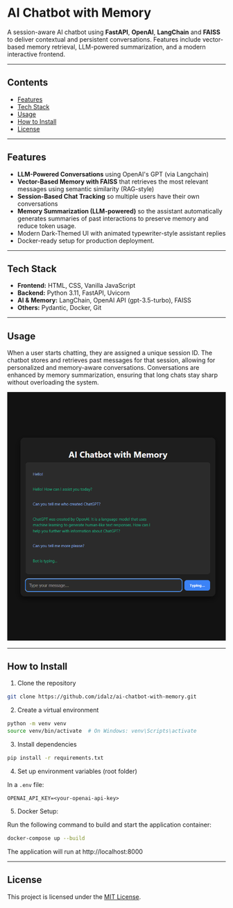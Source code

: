 # AI Chatbot with Memory

A session-aware AI chatbot using **FastAPI**, **OpenAI**, **LangChain** and **FAISS** to deliver contextual and persistent conversations. Features include vector-based memory retrieval, LLM-powered summarization, and a modern interactive frontend.  
 
---
## Contents

- [Features](#features)
- [Tech Stack](#tech-stack)
- [Usage](#usage)
- [How to Install](#how-to-install)
- [License](#license)

---
## Features

- **LLM-Powered Conversations** using OpenAI's GPT (via Langchain)  
- **Vector-Based Memory with FAISS** that retrieves the most relevant messages using semantic similarity (RAG-style)
- **Session-Based Chat Tracking** so multiple users have their own conversations
- **Memory Summarization (LLM-powered)** so the assistant automatically generates summaries of past interactions to preserve memory and reduce token usage.
- Modern Dark-Themed UI with animated typewriter-style assistant replies
- Docker-ready setup for production deployment.

---
## Tech Stack


- **Frontend:** HTML, CSS, Vanilla JavaScript
- **Backend:** Python 3.11, FastAPI, Uvicorn
- **AI & Memory:** LangChain, OpenAI API (gpt-3.5-turbo), FAISS 
- **Others:** Pydantic, Docker, Git

---
## Usage

When a user starts chatting, they are assigned a unique session ID.
The chatbot stores and retrieves past messages for that session, allowing for personalized and memory-aware conversations.
Conversations are enhanced by memory summarization, ensuring that long chats stay sharp without overloading the system.

![chat](app_screenshots/chat.png)

---
## How to Install 

1. Clone the repository

```bash
git clone https://github.com/idalz/ai-chatbot-with-memory.git
```

2. Create a virtual environment

```bash
python -m venv venv
source venv/bin/activate  # On Windows: venv\Scripts\activate
```

3. Install dependencies  

```bash
pip install -r requirements.txt
```

4. Set up environment variables (root folder)

In a `.env` file:

```
OPENAI_API_KEY=<your-openai-api-key>
```

5. Docker Setup:

Run the following command to build and start the application container:
```bash
docker-compose up --build
```

The application will run at http://localhost:8000

---
## License

This project is licensed under the [MIT License](LICENSE).
